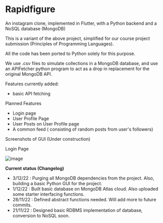 # Rapidfigure
An instagram clone, implemented in Flutter, with a Python backend and a NoSQL database (MongoDB)

This is a variant of the above project, simplified for our course project submission (Principles of Programming Languages).

All the code has been ported to Python solely for this purpose.

We use .csv files to simulate collections in a MongoDB database, and use an APIFetcher python program to act as a drop in replacement for the original MongoDB API.

Features currently added:
- basic API fetching

Planned Features
- Login page 
- User Profile Page 
- User Posts on User Profile page
- A common feed ( consisting of random posts from user's followers)


Screenshots of GUI (Under construction)

Login Page

![image](https://user-images.githubusercontent.com/79366050/205432899-b7b1286f-3ed1-4840-8cc6-d1110ef802f3.png)


<b> Current status (Changelog)</b>
<br>
- 3/12/22 : Purging all MongoDB dependencies from the project. Also, building a basic Python GUI for the project.
- 1/12/22 : Built basic database on MongoDB Atlas cloud. Also uploaded some starter interfacing functions.
- 28/11/22 : Defined abstract functions needed. Will add more to future commits.
- 21/11/22 : Designed basic RDBMS implementation of database, conversion to NoSQL soon.
</br>
